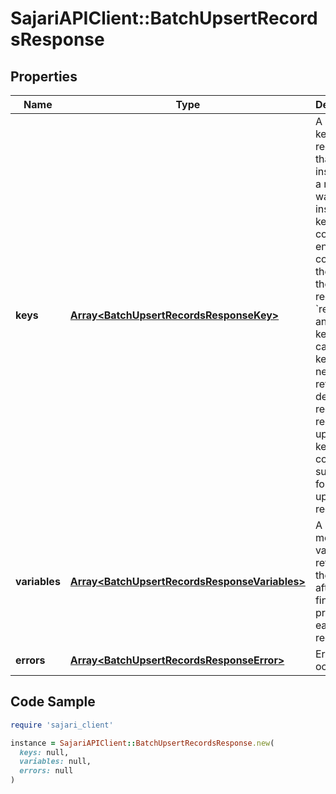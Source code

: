 # SajariAPIClient::BatchUpsertRecordsResponse

## Properties

| Name | Type | Description | Notes |
| ---- | ---- | ----------- | ----- |
| **keys** | [**Array&lt;BatchUpsertRecordsResponseKey&gt;**](BatchUpsertRecordsResponseKey.md) | A list of keys of the records that were inserted.  If a record was inserted, keys contains an entry containing the index of the inserted record from &#x60;records&#x60; and the key. You can use the key if you need to retrieve or delete the record.  If a record was updated, keys contains no such entry for the updated record. | [optional] |
| **variables** | [**Array&lt;BatchUpsertRecordsResponseVariables&gt;**](BatchUpsertRecordsResponseVariables.md) | A list of modified variables returned by the pipeline after it has finished processing each record. | [optional] |
| **errors** | [**Array&lt;BatchUpsertRecordsResponseError&gt;**](BatchUpsertRecordsResponseError.md) | Errors that occurred. | [optional] |

## Code Sample

```ruby
require 'sajari_client'

instance = SajariAPIClient::BatchUpsertRecordsResponse.new(
  keys: null,
  variables: null,
  errors: null
)
```

